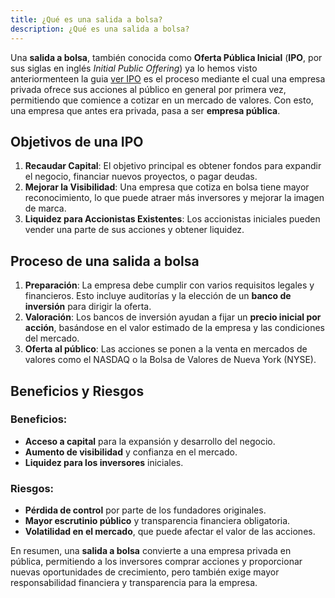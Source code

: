 ```yaml
---
title: ¿Qué es una salida a bolsa?
description: ¿Qué es una salida a bolsa?
---
```


Una **salida a bolsa**, también conocida como **Oferta Pública Inicial** (**IPO**, por sus siglas en inglés _Initial Public Offering_) ya lo hemos visto anteriormenteen la guia [ver IPO](./oferta-publica-inicial) es el proceso mediante el cual una empresa privada ofrece sus acciones al público en general por primera vez, permitiendo que comience a cotizar en un mercado de valores. Con esto, una empresa que antes era privada, pasa a ser **empresa pública**.

## Objetivos de una IPO

1. **Recaudar Capital**: El objetivo principal es obtener fondos para expandir el negocio, financiar nuevos proyectos, o pagar deudas.
2. **Mejorar la Visibilidad**: Una empresa que cotiza en bolsa tiene mayor reconocimiento, lo que puede atraer más inversores y mejorar la imagen de marca.
3. **Liquidez para Accionistas Existentes**: Los accionistas iniciales pueden vender una parte de sus acciones y obtener liquidez.

## Proceso de una salida a bolsa

1. **Preparación**: La empresa debe cumplir con varios requisitos legales y financieros. Esto incluye auditorías y la elección de un **banco de inversión** para dirigir la oferta.
2. **Valoración**: Los bancos de inversión ayudan a fijar un **precio inicial por acción**, basándose en el valor estimado de la empresa y las condiciones del mercado.
3. **Oferta al público**: Las acciones se ponen a la venta en mercados de valores como el NASDAQ o la Bolsa de Valores de Nueva York (NYSE).

## Beneficios y Riesgos

### Beneficios:
- **Acceso a capital** para la expansión y desarrollo del negocio.
- **Aumento de visibilidad** y confianza en el mercado.
- **Liquidez para los inversores** iniciales.

### Riesgos:
- **Pérdida de control** por parte de los fundadores originales.
- **Mayor escrutinio público** y transparencia financiera obligatoria.
- **Volatilidad en el mercado**, que puede afectar el valor de las acciones.

En resumen, una **salida a bolsa** convierte a una empresa privada en pública, permitiendo a los inversores comprar acciones y proporcionar nuevas oportunidades de crecimiento, pero también exige mayor responsabilidad financiera y transparencia para la empresa.


